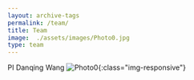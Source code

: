 ```yaml
---
layout: archive-tags
permalink: /team/
title: Team
image:  ./assets/images/Photo0.jpg
type: team
---
```


PI
Danqing Wang
![Photo0](/assets/images/Photo0.png){:class="img-responsive"}


